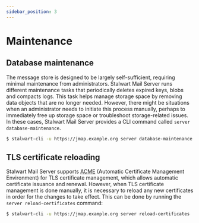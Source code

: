 ```yaml
---
sidebar_position: 3
---
```


# Maintenance

## Database maintenance

The message store is designed to be largely self-sufficient, requiring minimal maintenance from administrators. Stalwart Mail Server runs different maintenance tasks that periodically deletes expired keys, blobs and compacts logs. This task helps manage storage space by removing data objects that are no longer needed. 
However, there might be situations when an administrator needs to initiate this process manually, perhaps to immediately free up storage space or troubleshoot storage-related issues. In these cases, Stalwart Mail Server provides a CLI command called `server database-maintenance`.

```bash
$ stalwart-cli -u https://jmap.example.org server database-maintenance
```

## TLS certificate reloading

Stalwart Mail Server supports [ACME](/docs/server/tls/acme) (Automatic Certificate Management Environment) for TLS certificate management, which allows automatic certificate issuance and renewal. However, when TLS certificate management is done manually, it is necessary to reload any new certificates in order for the changes to take effect. This can be done by running the `server reload-certificates` command:

```bash
$ stalwart-cli -u https://jmap.example.org server reload-certificates
```
